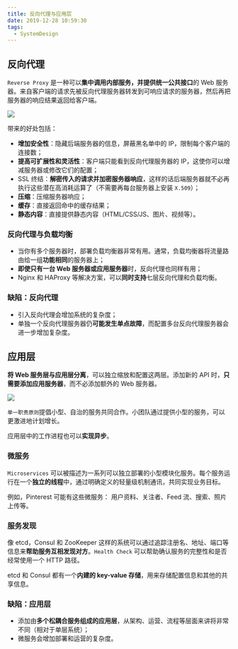 ```yaml
---
title: 反向代理与应用层
date: 2019-12-28 10:59:30
tags:
  - SystemDesign
---
```

## 反向代理
`Reverse Proxy` 是一种可以**集中调用内部服务，并提供统一公共接口**的 Web 服务器。来自客户端的请求先被反向代理服务器转发到可响应请求的服务器，然后再把服务器的响应结果返回给客户端。

![](https://raw.githubusercontent.com/was48i/mPOST/master/SystemDesign/05/00.jpg)

带来的好处包括：
- **增加安全性**：隐藏后端服务器的信息，屏蔽黑名单中的 IP，限制每个客户端的连接数；
- **提高可扩展性和灵活性**：客户端只能看到反向代理服务器的 IP，这使你可以增减服务器或修改它们的配置；
- SSL 终结：**解密传入的请求并加密服务器响应**，这样的话后端服务器就不必再执行这些潜在高消耗运算了（不需要再每台服务器上安装 `X.509`）；
- **压缩**：压缩服务器响应；
- **缓存**：直接返回命中的缓存结果；
- **静态内容**：直接提供静态内容（HTML/CSS/JS、图片、视频等）。

### 反向代理与负载均衡
- 当你有多个服务器时，部署负载均衡器非常有用。通常，负载均衡器将流量路由给一组**功能相同**的服务器上；
- **即使只有一台 Web 服务器或应用服务器**时，反向代理也同样有用；
- Nginx 和 HAProxy 等解决方案，可以**同时支持**七层反向代理和负载均衡。

<!--more-->
### 缺陷：反向代理
- 引入反向代理会增加系统的复杂度；
- 单独一个反向代理服务器仍**可能发生单点故障**，而配置多台反向代理服务器会进一步增加复杂度。

## 应用层
**将 Web 服务层与应用层分离**，可以独立缩放和配置这两层。添加新的 API 时，**只需要添加应用服务器**，而不必添加额外的 Web 服务器。

![](https://raw.githubusercontent.com/was48i/mPOST/master/SystemDesign/05/01.jpg)

`单一职责原则`提倡小型、自治的服务共同合作。小团队通过提供小型的服务，可以更激进地计划增长。

应用层中的工作进程也可以**实现异步**。

### 微服务
`Microservices` 可以被描述为一系列可以独立部署的小型模块化服务。每个服务运行在一个**独立的线程**中，通过明确定义的轻量级机制通讯，共同实现业务目标。

例如，Pinterest 可能有这些微服务： 用户资料、关注者、Feed 流、搜索、照片上传等。

### 服务发现
像 etcd，Consul 和 ZooKeeper 这样的系统可以通过追踪注册名、地址、端口等信息来**帮助服务互相发现对方**。`Health Check` 可以帮助确认服务的完整性和是否经常使用一个 HTTP 路径。

etcd 和 Consul 都有一个**内建的 key-value 存储**，用来存储配置信息和其他的共享信息。

### 缺陷：应用层
- 添加由**多个松耦合服务组成的应用层**，从架构、运营、流程等层面来讲将非常不同（相对于单层系统）；
- 微服务会增加部署和运营的复杂度。

